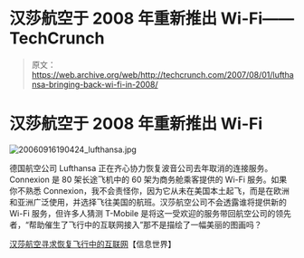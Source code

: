 # 汉莎航空于 2008 年重新推出 Wi-Fi——TechCrunch

> 原文：<https://web.archive.org/web/http://techcrunch.com/2007/08/01/lufthansa-bringing-back-wi-fi-in-2008/>

# 汉莎航空于 2008 年重新推出 Wi-Fi

![20060916190424_lufthansa.jpg](img/6bd0cf62223c59f7da3f8217a7b39181.png)

德国航空公司 Lufthansa 正在齐心协力恢复波音公司去年取消的连接服务。Connexion 是 80 架长途飞机中的 60 架为商务舱乘客提供的 Wi-Fi 服务。如果你不熟悉 Connexion，我不会责怪你，因为它从未在美国本土起飞，而是在欧洲和亚洲广泛使用，并选择飞往美国的航班。汉莎航空公司不会透露谁将提供新的 Wi-Fi 服务，但许多人猜测 T-Mobile 是将这一受欢迎的服务带回航空公司的领先者，“帮助催生了飞行中的互联网接入”那不是描绘了一幅美丽的图画吗？

[汉莎航空寻求恢复飞行中的互联网](https://web.archive.org/web/20210228221640/http://www.infoworld.com/article/07/08/01/Lufthansa-consortium-in-flight-Internet_1.html)【信息世界】